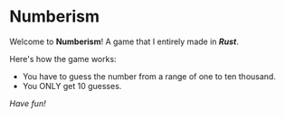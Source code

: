 # Numberism

Welcome to **Numberism**! A game that I entirely made in ***Rust***.

Here's how the game works:

- You have to guess the number from a range of one to ten thousand.
- You ONLY get 10 guesses.

*Have fun!*